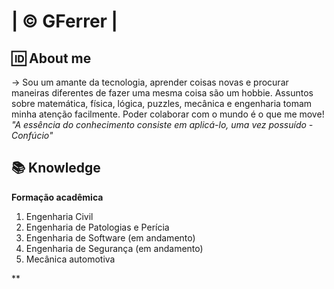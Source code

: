 # | © GFerrer |

## 🆔 About me


-> Sou um amante da tecnologia, aprender coisas novas e procurar maneiras diferentes de fazer uma mesma coisa são um hobbie. Assuntos sobre matemática, física, lógica, puzzles, mecânica e engenharia tomam minha atenção facilmente. Poder colaborar com o mundo é o que me move! _"A essência do conhecimento consiste em aplicá-lo, uma vez possuído - Confúcio"_ 

## 📚 Knowledge

**Formação acadêmica**
1. Engenharia Civil
2. Engenharia de Patologias e Perícia
3. Engenharia de Software (em andamento)
4. Engenharia de Segurança (em andamento)
5. Mecânica automotiva

**


